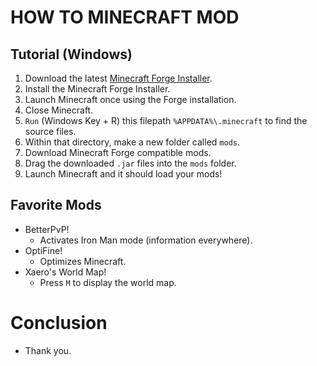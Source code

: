 # HOW TO MINECRAFT MOD

## Tutorial (Windows)

1. Download the latest [Minecraft Forge Installer](https://files.minecraftforge.net/).
2. Install the Minecraft Forge Installer.
3. Launch Minecraft once using the Forge installation.
4. Close Minecraft.
5. `Run` (Windows Key + R) this filepath `%APPDATA%\.minecraft` to find the source files.
6. Within that directory, make a new folder called `mods`.
7. Download Minecraft Forge compatible mods.
8. Drag the downloaded `.jar` files into the `mods` folder.
9. Launch Minecraft and it should load your mods!

## Favorite Mods

- BetterPvP!
  - Activates Iron Man mode (information everywhere).
- OptiFine!
  - Optimizes Minecraft.
- Xaero's World Map!
  - Press `M` to display the world map.

# Conclusion

- Thank you.